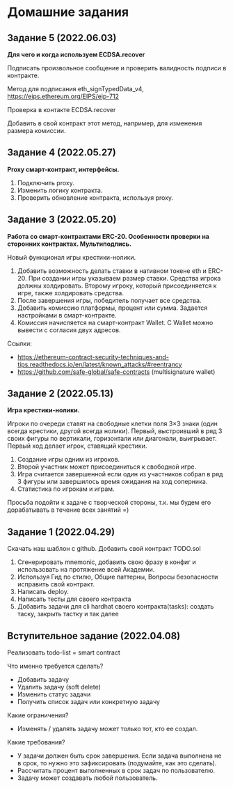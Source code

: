 # Домашние задания

## Задание 5 (2022.06.03)

**Для чего и когда используем ECDSA.recover**

Подписать произвольное сообщение и проверить валидность подписи в контракте.

Метод для подписания eth_signTypedData_v4, https://eips.ethereum.org/EIPS/eip-712

Проверка в контакте ECDSA.recover

Добавить в свой контракт этот метод, например, для изменения размера комиссии.

## Задание 4 (2022.05.27)

**Proxy смарт-контракт, интерфейсы.**

1. Подключить proxy.
2. Изменить логику контракта.
3. Проверить обновление контракта, используя proxy.

## Задание 3 (2022.05.20)

**Работа со смарт-контрактами ERC-20. Особенности проверки на сторонних контрактах. Мультиподпись.**

Новый функционал игры крестики-нолики.

1. Добавить возможность делать ставки в нативном токене eth и ERC-20.
   При создании игры указываем размер ставки. Средства игрока должны холдировать. Второму игроку, который присоединяется к игре, также холдировать средства.
2. После завершения игры, победитель получает все средства.
3. Добавить комиссию платформы, процент или сумма. Задается настройками в смарт-контракте.
4. Комиссия начисляется на смарт-контракт Wallet. С Wallet можно вывести с согласия двух адресов.

Ссылки:

- https://ethereum-contract-security-techniques-and-tips.readthedocs.io/en/latest/known_attacks/#reentrancy
- https://github.com/safe-global/safe-contracts (multisignature wallet)

## Задание 2 (2022.05.13)

**Игра крестики-нолики.**

Игроки по очереди ставят на свободные клетки поля 3×3 знаки (один всегда крестики, другой всегда нолики). Первый,
выстроивший в ряд 3 своих фигуры по вертикали, горизонтали или диагонали, выигрывает. Первый ход делает игрок, ставящий
крестики.

1. Создание игры одним из игроков.
2. Второй участник может присоединиться к свободной игре.
3. Игра считается завершенной если один из участников собрал в ряд 3 фигуры или завершилось время ожидания на ход соперника.
4. Статистика по игрокам и играм.

Просьба подойти к задаче с творческой стороны, т.к. мы будем его дорабатывать в течение всех занятий =)

## Задание 1 (2022.04.29)

Скачать наш шаблон с github. Добавить свой контракт TODO.sol

1. Сгенерировать mnemonic, добавить свою фразу в конфиг и использовать на протяжение всей Академии.
2. Используя Гид по стилю, Общие паттерны, Вопросы безопасности исправить свой контракт.
3. Написать deploy.
4. Написать тесты для своего контракта
5. Добавить задачи для cli hardhat своего контракта(tasks): создать таску, закрыть тастку и так далее

## Вступительное задание (2022.04.08)

Реализовать todo-list = smart contract

Что именно требуется сделать?

- Добавить задачу
- Удалить задачу (soft delete)
- Изменить статус задачи
- Получить список задач или конкретную задачу

Какие ограничения?

- Изменять / удалять задачу может только тот, кто ее создал.

Какие требования?

- У задачи должен быть срок завершения. Если задача выполнена не в срок, то нужно это зафиксировать (подумайте, как это сделать).
- Рассчитать процент выполненных в срок задач по пользователю.
- Задачу может создавать любой пользователь.
